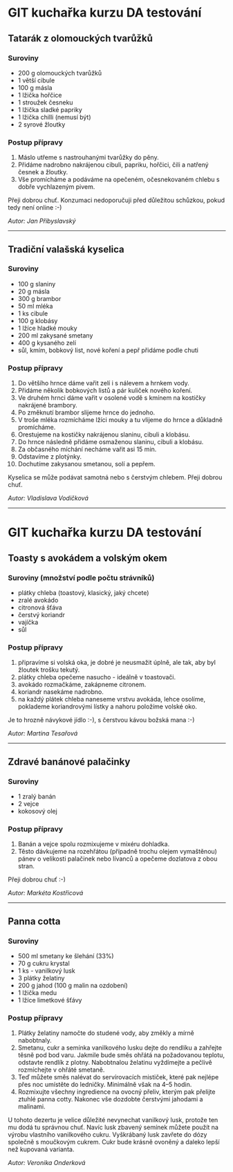 # GIT kuchařka kurzu DA testování

## Tatarák z olomouckých tvarůžků

### Suroviny
* 200 g olomouckých tvarůžků
* 1 větší cibule
* 100 g másla
* 1 lžička hořčice
* 1 stroužek česneku
* 1 lžička sladké papriky
* 1 lžička chilli (nemusí být)
* 2 syrové žloutky

### Postup přípravy
1. Máslo utřeme s nastrouhanými tvarůžky do pěny.
2. Přidáme nadrobno nakrájenou cibuli, papriku, hořčici, čili a natřený česnek a žloutky. 
3. Vše promícháme a podáváme na opečeném, očesnekovaném chlebu s dobře vychlazeným pivem.

Přeji dobrou chuť. Konzumaci nedoporučuji před důležitou schůzkou, pokud tedy není online :-)

_Autor: Jan Přibyslavský_

---

## Tradiční valašská kyselica

### Suroviny
* 100 g slaniny
* 20 g másla
* 300 g brambor
* 50 ml mléka
* 1 ks cibule
* 100 g klobásy
* 1 lžíce hladké mouky
* 200 ml zakysané smetany
* 400 g kysaného zelí
* sůl, kmím, bobkový list, nové koření a pepř přidáme podle chuti

### Postup přípravy
1. Do většího hrnce dáme vařit zelí i s nálevem a hrnkem vody.
2. Přidáme několik bobkových listů a pár kuliček nového koření.
3. Ve druhém hrnci dáme vařit v osolené vodě s kmínem na kostičky nakrájené brambory.
4. Po změknutí brambor slijeme hrnce do jednoho.
5. V troše mléka rozmícháme lžíci mouky a tu vlijeme do hrnce a důkladně promícháme.
6. Orestujeme na kostičky nakrájenou slaninu, cibuli a klobásu.
7. Do hrnce následně přidáme osmaženou slaninu, cibuli a klobásu.
8. Za občasného míchání necháme vařit asi 15 min.
9. Odstavíme z plotýnky.
10. Dochutíme zakysanou smetanou, solí a pepřem.

Kyselica se může podávat samotná nebo s čerstvým chlebem.
Přeji dobrou chuť.

_Autor: Vladislava Vodičková_

---

# GIT kuchařka kurzu DA testování

## Toasty s avokádem a volským okem

### Suroviny (množství podle počtu strávníků)
* plátky chleba (toastový, klasický, jaký chcete)
* zralé avokádo
* citronová šťáva
* čerstvý koriandr
* vajíčka 
* sůl


### Postup přípravy
1. připravíme si volská oka, je dobré je neusmažit úplně, ale tak, aby byl žloutek trošku tekutý.
2. plátky chleba opečeme nasucho - ideálně v toastovači.
3. avokádo rozmačkáme, zakápneme citronem.
4. koriandr nasekáme nadrobno.
5. na každý plátek chleba naneseme vrstvu avokáda, lehce osolíme, poklademe koriandrovými lístky a nahoru položíme volské oko.


Je to hrozně návykové jídlo :-), s čerstvou kávou božská mana :-)

_Autor: Martina Tesařová_

---

## Zdravé banánové palačinky

### Suroviny
* 1 zralý banán
* 2 vejce
* kokosový olej

### Postup přípravy
1. Banán a vejce spolu rozmixujeme v mixéru dohladka.
2. Těsto dávkujeme na rozehřátou (případně trochu olejem vymaštěnou) pánev o velikosti palačinek nebo lívanců a opečeme dozlatova z obou stran.

Přeji dobrou chuť :-)

_Autor: Markéta Kostřicová_

---
## Panna cotta

### Suroviny
* 500 ml smetany ke šlehání (33%)
* 70 g cukru krystal
* 1 ks - vanilkový lusk
* 3 plátky želatiny
* 200 g jahod (100 g malin na ozdobení)
* 1 lžička medu
* 1 lžíce limetkové šťávy


### Postup přípravy
1. Plátky želatiny namočte do studené vody, aby změkly a mírně nabobtnaly.
2. Smetanu, cukr a semínka vanilkového lusku dejte do rendlíku a zahřejte těsně pod bod varu. 
   Jakmile bude směs ohřátá na požadovanou teplotu, odstavte rendlík z plotny. 
   Nabobtnalou želatinu vyždímejte a pečlivě rozmíchejte v ohřáté smetaně.
3. Teď můžete směs nalévat do servírovacích mističek, které pak nejlépe přes noc umístěte do ledničky. 
   Minimálně však na 4–5 hodin.
4. Rozmixujte všechny ingredience na ovocný přeliv, kterým pak přelijte ztuhlé panna cotty. 
   Nakonec vše dozdobte čerstvými jahodami a malinami.


U tohoto dezertu je velice důležité nevynechat vanilkový lusk, protože ten mu dodá tu správnou chuť. 
Navíc lusk zbavený semínek můžete použít na výrobu vlastního vanilkového cukru. 
Vyškrábaný lusk zavřete do dózy společně s moučkovým cukrem. 
Cukr bude krásně ovoněný a daleko lepší než kupovaná varianta. 


_Autor: Veronika Onderková_
